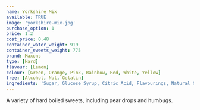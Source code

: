 ```yaml
---
name: Yorkshire Mix
available: TRUE
image: 'yorkshire-mix.jpg'
purchase_option: 1
price: 1.2
cost_price: 0.48
container_water_weight: 919
container_sweets_weight: 775
brand: Maxons
type: [Hard]
flavour: [Lemon]
colour: [Green, Orange, Pink, Rainbow, Red, White, Yellow]
free: [Alcohol, Nut, Gelatin]
ingredients: 'Sugar, Glucose Syrup, Citric Acid, Flavourings, Natural Colours'
---
```

A variety of hard boiled sweets, including pear drops and humbugs.